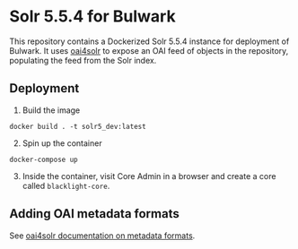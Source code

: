 # Solr 5.5.4 for Bulwark

This repository contains a Dockerized Solr 5.5.4 instance for deployment of Bulwark.  It uses [oai4solr](https://github.com/IISH/oai4solr) to expose an OAI feed of objects in the repository, populating the feed from the Solr index.

## Deployment

1. Build the image
```
docker build . -t solr5_dev:latest
```
2. Spin up the container
```
docker-compose up
```

3. Inside the container, visit Core Admin in a browser and create a core called `blacklight-core`.


## Adding OAI metadata formats

See [oai4solr documentation on metadata formats](https://github.com/IISH/oai4solr/blob/6.x-1.0/README.md#the-listmetadataformats-verb).
